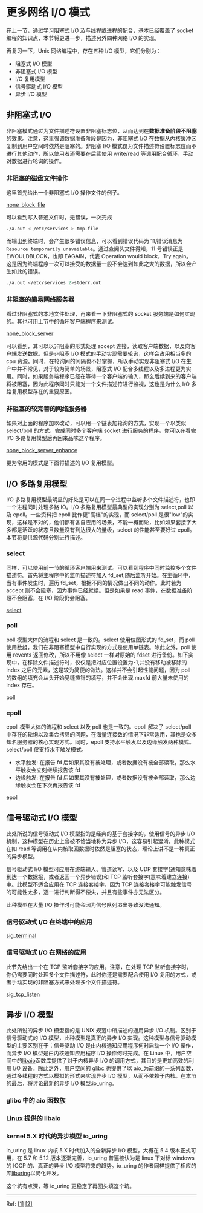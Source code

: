 # 更多网络 I/O 模式

在上一节，通过学习阻塞式 I/O 及与线程或进程的配合，基本已经覆盖了 socket 编程的知识点，本节将更进一步，描述另外四种网络 I/O 的实现。

再复习一下，Unix 网络编程中，存在五种 I/O 模型，它们分别为：

- 阻塞式 I/O 模型
- 非阻塞式 I/O 模型
- I/O 复用模型
- 信号驱动式 I/O 模型
- 异步 I/O 模型

## 非阻塞式 I/O

非阻塞模式通过为文件描述符设置非阻塞标志位，从而达到在**数据准备阶段不阻塞**的效果。注意，这里强调数据准备阶段是因为，非阻塞式 I/O 在数据从内核缓冲区复制到用户空间时依然是阻塞的。非阻塞 I/O 模式仅为文件描述符设置标志位而不进行其他动作，所以使用者还需要在后续使用 write/read 等调用配合循环，手动对数据进行轮询的操作。

### 非阻塞的磁盘文件操作

这里首先给出一个非阻塞式 I/O 操作文件的例子。

[none_block_file](../src/network/advanced_io/none_block_file.c ':include')

可以看到写入普通文件时，无错误，一次完成

```bash
./a.out < /etc/services > tmp.file
```

而输出到终端时，会产生很多错误信息，可以看到错误代码为 11,错误消息为`Resource temporarily unavailable`。通过查阅头文件得知，11 号错误正是 EWOULDBLOCK，也即 EAGAIN，代表 Operation would block，Try again。这是因为终端程序一次可以接受的数据量一般不会达到如此之大的数据，所以会产生如此的错误。

```bash
./a.out </etc/services 2>stderr.out
```

### 非阻塞的简易网络服务器

看过非阻塞式的本地文件处理，再来看一下非阻塞式的 socket 服务端是如何实现的。其也可用上节中的循环客户端程序来测试。

[none_block_server](../src/network/advanced_io/none_block_server.c ':include')

可以看到，其可以以非阻塞的形式处理 accept 连接，读取客户端数据，以及向客户端发送数据。但是非阻塞 I/O 模式的手动实现需要轮询，这样会占用相当多的 cpu 资源。同时，在轮询间的间隔也不好掌握，所以手动实现非阻塞式 I/O 在生产中并不常见，对于较为简单的场景，阻塞式 I/O 配合多线程以及多进程更为实用。同时，如果服务端程序已经在等待一个客户端的输入，那么后续到来的客户端将被阻塞，因为此程序同时只能对一个文件描述符进行监视，这也是为什么 I/O 多路复用模型存在的重要原因。

### 非阻塞的较完善的网络服务器

如果对上面的程序加以改动，可以用一个链表加轮询的方式，实现一个以类似 select/poll 的方式，完成同时多个客户端 socket 进行服务的程序。你可以在看完 I/O 多路复用模型后再回来品味这个程序。

[none_block_server_enhance](../src/network/advanced_io/none_block_server_enhance.c ':include')

更为常用的模式是下面将描述的 I/O 复用模型。

## I/O 多路复用模型

I/O 多路复用模型最明显的好处是可以在同一个进程中监听多个文件描述符，也即一个进程同时处理多路 IO。I/O 多路复用模型最典型的实现分别为 select,poll 以及 epoll。一些资料把 epoll 比作更"高档"的实现，而 select/poll 是很"low"的实现，这样是不对的，他们都有各自应用的场景，不能一概而论，比如如果套接字大多都是活跃的状态且数量没有到达很大的量级，select 的性能甚至要好过 epoll。本节将提供源代码分别进行描述。

### select

同样，可以使用前一节的循环客户端用来测试。可以看到程序中同时监控多个文件描述符。首先将主程序中的监听描述符加入 fd_set,随后监听开始。在主循环中，当有事件发生时，遍历 fd_set，根据不同的情况做出不同的动作。此时若为 accept 则不会阻塞，因为事件已经就续。但是如果是 read 事件，在数据准备阶段不会阻塞，在 I/O 阶段仍会阻塞。

[select](../src/network/advanced_io/select.c ':include')

### poll

poll 模型大体的流程和 select 是一致的。select 使用位图形式的 fd_set，而 poll 使用数组，我们在非阻塞模型中自行实现的方式是使用单链表。除此之外，poll 使用 revents 返回修改，所以不用像 select 一样对原始的 fdset 进行备份。如下实现中，在移除文件描述符时，仅仅是把对应位置设置为-1,并没有移动被移除的 index 之后的元素，这是较为简便的做法。这样并不会引起性能问题，因为 poll 的数组的填充会从头开始见缝插针的填写，并不会出现 maxfd 前大量未使用的 index 存在。

[poll](../src/network/advanced_io/poll.c ':include')

### epoll

epoll 模型大体的流程和 select 以及 poll 也是一致的。epoll 解决了 select/poll 中存在的轮询以及集合拷贝的问题，在海量连接数的情况下非常适用，其也是众多知名服务器的核心实现方式。同时，epoll 支持水平触发以及边缘触发两种模式。select/poll 仅支持水平触发模式。

- 水平触发: 在报告 fd 后如果其没有被处理，或者数据没有被全部读取，那么水平触发会立刻继续报告该 fd
- 边缘触发: 在报告 fd 后如果其没有被处理，或者数据没有被全部读取，那么边缘触发会在下次再报告该 fd

[epoll](../src/network/advanced_io/epoll.c ':include')

## 信号驱动式 I/O 模型

此处所说的信号驱动式 I/O 模型指的是经典的基于套接字的，使用信号的异步 I/O 机制，这种模型在历史上曾被不恰当地称为异步 I/O，这容易引起混淆。此种模式在如 read 等调用在从内核取回数据时依然是阻塞的状态，理论上讲不是一种真正的异步模型。

信号驱动式 I/O 模型可应用在终端输入、管道读写、以及 UDP 套接字(通知意味着到达一个数据报，或者返回一个异步错误)和 TCP 监听套接字(意味着建立连接)中。此模型不适合应用在 TCP 连接套接字，因为 TCP 连接套接字可能触发信号的可能性太多，逐一进行判断得不偿失，并且有些事件亦无法区分。

此种模型在大量 I/O 操作时可能会因为信号队列溢出导致没法通知。

### 信号驱动式 I/O 在终端中的应用

[sig_terminal](../src/network/advanced_io/sig_terminal.c ':include')

### 信号驱动式 I/O 在网络的应用

此节先给出一个在 TCP 监听套接字的应用。注意，在处理 TCP 监听套接字时，你仍需要同时处理多个文件描述符，此时你还是需要配合使用 I/O 复用的方式，或者手动实现的非阻塞方式来处理多个文件描述符。

[sig_tcp_listen](../src/network/advanced_io/sig_tcp_listen.c ':include')

## 异步 I/O 模型

此处所说的异步 I/O 模型指的是 UNIX 规范中所描述的通用异步 I/O 机制。区别于信号驱动式的 I/O 模型，此种模型是真正的异步 I/O 实现。这种模型与信号驱动模型的主要区别在于：信号驱动 I/O 是由内核通知应用程序何时启动一个 I/O 操作，而异步 I/O 模型是由内核通知应用程序 I/O 操作何时完成。在 Linux 中，用户空间中的[libaio](https://archlinux.org/packages/core/x86_64/libaio/)函数库提供了对于内核异步 I/O 的调用方式，其目的是更加高效的利用 I/O 设备。除此之外，用户空间的 [glibc](https://archlinux.org/packages/core/x86_64/glibc/) 也提供了以 aio\_为前缀的一系列函数，通过多线程的方式以模拟的形式来实现异步 I/O 模型，从而不依赖于内核。在本节的最后，将讨论最新的异步 I/O 模型:io_uring。

### glibc 中的 aio 函数族

### Linux 提供的 libaio

### kernel 5.X 时代的异步模型 io_uring

io_uring 是 linux 内核 5.X 时代加入的全新异步 I/O 模型，大概在 5.4 版本正式可用，在 5.7 和 5.12 版本逐渐完善，io_uring 普遍被认为是 linux 下对标 windows 的 IOCP 的、真正的异步 I/O 模型将来的趋势。io_uring 的作者同样提供了相应的库[liburing](https://archlinux.org/packages/extra/x86_64/liburing/)以简化开发。

这个坑有点深，等 io_uring 更稳定了再回头填这个坑。

---

Ref:
[[1]](https://www.bilibili.com/video/BV1pp4y1e7xN?p=6)
[[2]](http://www.mathcs.emory.edu/~cheung/Courses/455/Syllabus/9-netw-prog/timeout6.html)
